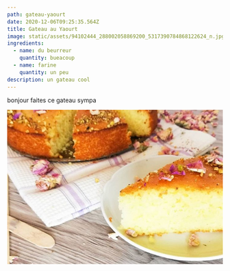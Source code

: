 ```yaml
---
path: gateau-yaourt
date: 2020-12-06T09:25:35.564Z
title: Gateau au Yaourt
image: static/assets/94102444_288002058869200_5317390784868122624_n.jpg
ingredients:
  - name: du beurreur
    quantity: bueacoup
  - name: farine
    quantity: un peu
description: un gateau cool
---
```

bonjour faites ce gateau sympa 

![gateau](static/assets/94102444_288002058869200_5317390784868122624_n.jpg "gateau cool")